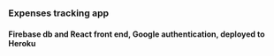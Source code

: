 ### Expenses tracking app

#### Firebase db and React front end, Google authentication, deployed to Heroku
